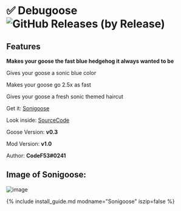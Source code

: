 # ✅ Debugoose ![GitHub Releases (by Release)](https://img.shields.io/github/downloads/desktopgooseunofficial/resourcehub/Debugoose/total?logo=github)

## Features

**Makes your goose the fast blue hedgehog it always wanted to be**

Gives your goose a sonic blue color

Makes your goose go 2.5x as fast

Gives your goose a fresh sonic themed haircut

Get it: [Sonigoose](https://github.com/CodeF53/DskptGoose-Sonigoose/releases/download/v1.0/Sonicgoose.dll)

Look inside: [SourceCode](https://github.com/CodeF53/DskptGoose-Sonigoose/tree/master/GooseMod_Sonigoose)

Goose Version: **v0.3**

Mod Version: **v1.0**

Author: **CodeF53#0241**

## Image of Sonigoose:

![image](https://media.discordapp.net/attachments/682124158381195264/682124858557333656/unknown.png)


{% include install_guide.md modname="Sonigoose" iszip=false %}

